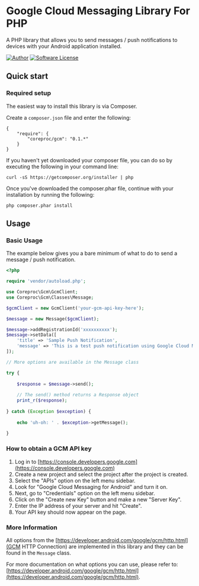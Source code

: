 Google Cloud Messaging Library For PHP
========

A PHP library that allows you to send messages / push notifications to devices with your Android application installed.

[![Author](http://img.shields.io/badge/author-@chrisbjr-blue.svg?style=flat-square)](https://twitter.com/chrisbjr)
[![Software License](https://img.shields.io/badge/license-MIT-brightgreen.svg?style=flat-square)](LICENSE)

## Quick start

### Required setup

The easiest way to install this library is via Composer.

Create a `composer.json` file and enter the following:

    {
        "require": {
            "coreproc/gcm": "0.1.*"
        }
    }

If you haven't yet downloaded your composer file, you can do so by executing the following in your command line:

    curl -sS https://getcomposer.org/installer | php

Once you've downloaded the composer.phar file, continue with your installation by running the following:

    php composer.phar install

## Usage

### Basic Usage

The example below gives you a bare minimum of what to do to send a message / push notification.

```php
<?php

require 'vendor/autoload.php';

use Coreproc\Gcm\GcmClient;
use Coreproc\Gcm\Classes\Message;

$gcmClient = new GcmClient('your-gcm-api-key-here');

$message = new Message($gcmClient);

$message->addRegistrationId('xxxxxxxxxx');
$message->setData([
    'title' => 'Sample Push Notification',
    'message' => 'This is a test push notification using Google Cloud Messaging'
]);

// More options are available in the Message class

try {
    
    $response = $message->send();
    
    // The send() method returns a Response object
    print_r($response);
    
} catch (Exception $exception) {
    
    echo 'uh-oh: ' . $exception->getMessage();
    
}
```

### How to obtain a GCM API key

1. Log in to [https://console.developers.google.com](https://console.developers.google.com)
2. Create a new project and select the project after the project is created.
3. Select the "APIs" option on the left menu sidebar.
4. Look for "Google Cloud Messaging for Android" and turn it on.
5. Next, go to "Credentials" option on the left menu sidebar.
6. Click on the "Create new Key" button and make a new "Server Key".
7. Enter the IP address of your server and hit "Create".
8. Your API key should now appear on the page.

### More Information

All options from the [https://developer.android.com/google/gcm/http.html](GCM HTTP Connection) are implemented in this library and they can be found in the `Message` class.

For more documentation on what options you can use, please refer to: [https://developer.android.com/google/gcm/http.html](https://developer.android.com/google/gcm/http.html).